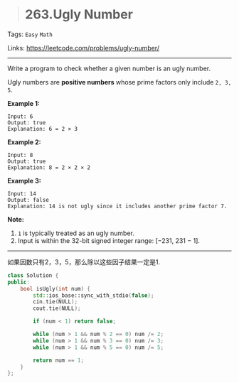> # 263.Ugly Number

Tags: `Easy` `Math`

Links: https://leetcode.com/problems/ugly-number/

----

Write a program to check whether a given number is an ugly number.

Ugly numbers are **positive numbers** whose prime factors only include `2, 3, 5`.

**Example 1:**

```
Input: 6
Output: true
Explanation: 6 = 2 × 3
```

**Example 2:**

```
Input: 8
Output: true
Explanation: 8 = 2 × 2 × 2
```

**Example 3:**

```
Input: 14
Output: false 
Explanation: 14 is not ugly since it includes another prime factor 7.
```

**Note:**

1. `1` is typically treated as an ugly number.
2. Input is within the 32-bit signed integer range: [−231, 231 − 1].

-----

如果因数只有2，3，5，那么除以这些因子结果一定是1.

```c++
class Solution {
public:
    bool isUgly(int num) {
        std::ios_base::sync_with_stdio(false);
		cin.tie(NULL);
		cout.tie(NULL);

        if (num < 1) return false;

        while (num > 1 && num % 2 == 0) num /= 2;
        while (num > 1 && num % 3 == 0) num /= 3;
        while (num > 1 && num % 5 == 0) num /= 5;

        return num == 1; 
    }
};
```


